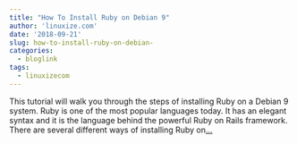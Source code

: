 ```yaml
---
title: "How To Install Ruby on Debian 9"
author: 'linuxize.com'
date: '2018-09-21'
slug: how-to-install-ruby-on-debian-
categories:
  - bloglink
tags:
  - linuxizecom
---
```


This tutorial will walk you through the steps of installing Ruby on a Debian 9 system. Ruby is one of the most popular languages today. It has an elegant syntax and it is the language behind the powerful Ruby on Rails framework. There are several different ways of installing Ruby on[... <i class="fas fa-external-link-alt"></i>](https://linuxize.com/post/how-to-install-ruby-on-debian-9/)

